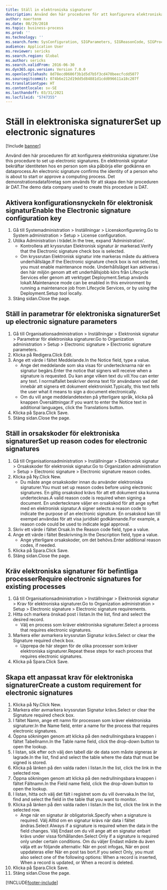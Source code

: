```yaml
---
title: Ställ in elektroniska signaturer
description: Använd den här proceduren för att konfigurera elektroniska signaturer.
author: maertenm
ms.date: 08/29/2018
ms.topic: business-process
ms.prod: ''
ms.technology: ''
ms.search.form: SysConfiguration, SIGParameters, SIGReasonCode, SIGProcSetup
audience: Application User
ms.reviewer: sericks
ms.search.region: Global
ms.author: sericks
ms.search.validFrom: 2016-06-30
ms.dyn365.ops.version: Version 7.0.0
ms.openlocfilehash: 8d78ecd0606f3b1d5d7b5f3cd470beecfcdd5077
ms.sourcegitcommit: 074b6e212d19dd5d84881d1cdd096611a18c207f
ms.translationtype: HT
ms.contentlocale: sv-SE
ms.lasthandoff: 03/31/2021
ms.locfileid: "5747355"
---
```

# <a name="set-up-electronic-signatures"></a><span data-ttu-id="b8013-103">Ställ in elektroniska signaturer</span><span class="sxs-lookup"><span data-stu-id="b8013-103">Set up electronic signatures</span></span>

[!include [banner](../../includes/banner.md)]

<span data-ttu-id="b8013-104">Använd den här proceduren för att konfigurera elektroniska signaturer.</span><span class="sxs-lookup"><span data-stu-id="b8013-104">Use this procedure to set up electronic signatures.</span></span> <span data-ttu-id="b8013-105">En elektronisk signatur bekräftar identiteten hos en person som ska påbörja eller godkänna en dataprocess.</span><span class="sxs-lookup"><span data-stu-id="b8013-105">An electronic signature confirms the identity of a person who is about to start or approve a computing process.</span></span> <span data-ttu-id="b8013-106">Det demonstrationsdataföretag som används för att skapa den här proceduren är DAT.</span><span class="sxs-lookup"><span data-stu-id="b8013-106">The demo data company used to create this procedure is DAT.</span></span>


## <a name="enable-the-electronic-signature-configuration-key"></a><span data-ttu-id="b8013-107">Aktivera konfigurationsnyckeln för elektronisk signatur</span><span class="sxs-lookup"><span data-stu-id="b8013-107">Enable the Electronic signature configuration key</span></span>
1. <span data-ttu-id="b8013-108">Gå till Systemadministration > Inställningar > Licenskonfigurering.</span><span class="sxs-lookup"><span data-stu-id="b8013-108">Go to System administration > Setup > License configuration.</span></span>
2. <span data-ttu-id="b8013-109">Utöka Administration i trädet.</span><span class="sxs-lookup"><span data-stu-id="b8013-109">In the tree, expand 'Administration'.</span></span>
    * <span data-ttu-id="b8013-110">Kontrollera att kryssrutan Elektronisk signatur är markerad.</span><span class="sxs-lookup"><span data-stu-id="b8013-110">Verify that the Electronic signature check box is selected.</span></span>  
    * <span data-ttu-id="b8013-111">Om kryssrutan Elektronisk signatur inte markeras måste du aktivera underhållsläge.</span><span class="sxs-lookup"><span data-stu-id="b8013-111">If the Electronic signature check box is not selected, you must enable maintenance mode.</span></span> <span data-ttu-id="b8013-112">Underhållsläget kan aktiveras i den här miljön genom att ett underhållsjobb körs från Lifecycle Services eller genom att verktyget Deployment.Setup används lokalt.</span><span class="sxs-lookup"><span data-stu-id="b8013-112">Maintenance mode can be enabled in this environment by running a maintenance job from Lifecycle Services, or by using the Deployment.Setup tool locally.</span></span>  
3. <span data-ttu-id="b8013-113">Stäng sidan.</span><span class="sxs-lookup"><span data-stu-id="b8013-113">Close the page.</span></span>

## <a name="set-up-electronic-signature-parameters"></a><span data-ttu-id="b8013-114">Ställ in parametrar för elektroniska signaturer</span><span class="sxs-lookup"><span data-stu-id="b8013-114">Set up electronic signature parameters</span></span>
1. <span data-ttu-id="b8013-115">Gå till Organisationsadministration > Inställningar > Elektronisk signatur > Parametrar för elektroniska signaturer.</span><span class="sxs-lookup"><span data-stu-id="b8013-115">Go to Organization administration > Setup > Electronic signature > Electronic signature parameters.</span></span>
2. <span data-ttu-id="b8013-116">Klicka på Redigera.</span><span class="sxs-lookup"><span data-stu-id="b8013-116">Click Edit.</span></span>
3. <span data-ttu-id="b8013-117">Ange ett värde i fältet Meddelande.</span><span class="sxs-lookup"><span data-stu-id="b8013-117">In the Notice field, type a value.</span></span>
    * <span data-ttu-id="b8013-118">Ange det meddelande som ska visas för undertecknarna när en signatur begärs.</span><span class="sxs-lookup"><span data-stu-id="b8013-118">Enter the notice that signers will receive when a signature is requested.</span></span> <span data-ttu-id="b8013-119">Du kan ange vilken text du vill.</span><span class="sxs-lookup"><span data-stu-id="b8013-119">You can enter any text.</span></span> <span data-ttu-id="b8013-120">I normalfallet beskriver denna text för användaren vad det innebär att signera ett dokument elektroniskt.</span><span class="sxs-lookup"><span data-stu-id="b8013-120">Typically, this text tells the user what it means to sign a document electronically.</span></span>  
    * <span data-ttu-id="b8013-121">Om du vill ange meddelandetexten på ytterligare språk, klicka på knappen Översättningar.</span><span class="sxs-lookup"><span data-stu-id="b8013-121">If you want to enter the Notice text in additional languages, click the Translations button.</span></span>  
4. <span data-ttu-id="b8013-122">Klicka på Spara.</span><span class="sxs-lookup"><span data-stu-id="b8013-122">Click Save.</span></span>
5. <span data-ttu-id="b8013-123">Stäng sidan.</span><span class="sxs-lookup"><span data-stu-id="b8013-123">Close the page.</span></span>

## <a name="set-up-reason-codes-for-electronic-signatures"></a><span data-ttu-id="b8013-124">Ställ in orsakskoder för elektroniska signaturer</span><span class="sxs-lookup"><span data-stu-id="b8013-124">Set up reason codes for electronic signatures</span></span>
1. <span data-ttu-id="b8013-125">Gå till Organisationsadministration > Inställningar > Elektronisk signatur > Orsakskoder för elektronisk signatur.</span><span class="sxs-lookup"><span data-stu-id="b8013-125">Go to Organization administration > Setup > Electronic signature > Electronic signature reason codes.</span></span>
2. <span data-ttu-id="b8013-126">Klicka på Ny.</span><span class="sxs-lookup"><span data-stu-id="b8013-126">Click New.</span></span>
    * <span data-ttu-id="b8013-127">Du måste ange orsakskoder innan du använder elektroniska signaturer.</span><span class="sxs-lookup"><span data-stu-id="b8013-127">You must set up reason codes before using electronic signatures.</span></span> <span data-ttu-id="b8013-128">En giltig orsakskod krävs för att ett dokument ska kunna undertecknas.</span><span class="sxs-lookup"><span data-stu-id="b8013-128">A valid reason code is required when signing a document.</span></span>     <span data-ttu-id="b8013-129">En undertecknare väljer en orsakskod för att ange syftet med en elektronisk signatur.</span><span class="sxs-lookup"><span data-stu-id="b8013-129">A signer selects a reason code to indicate the purpose of an electronic signature.</span></span> <span data-ttu-id="b8013-130">En orsakskod kan till exempel användas för att visa juridiskt godkännande.</span><span class="sxs-lookup"><span data-stu-id="b8013-130">For example, a reason code could be used to indicate legal approval.</span></span>  
3. <span data-ttu-id="b8013-131">Skriv ett värde i fältet Orsak.</span><span class="sxs-lookup"><span data-stu-id="b8013-131">In the Reason code field, type a value.</span></span>
4. <span data-ttu-id="b8013-132">Ange ett värde i fältet Beskrivning.</span><span class="sxs-lookup"><span data-stu-id="b8013-132">In the Description field, type a value.</span></span>
    * <span data-ttu-id="b8013-133">Ange ytterligare orsakskoder, om det behövs.</span><span class="sxs-lookup"><span data-stu-id="b8013-133">Enter additional reason codes, if needed.</span></span>  
5. <span data-ttu-id="b8013-134">Klicka på Spara.</span><span class="sxs-lookup"><span data-stu-id="b8013-134">Click Save.</span></span>
6. <span data-ttu-id="b8013-135">Stäng sidan.</span><span class="sxs-lookup"><span data-stu-id="b8013-135">Close the page.</span></span>

## <a name="require-electronic-signatures-for-existing-processes"></a><span data-ttu-id="b8013-136">Kräv elektroniska signaturer för befintliga processer</span><span class="sxs-lookup"><span data-stu-id="b8013-136">Require electronic signatures for existing processes</span></span>
1. <span data-ttu-id="b8013-137">Gå till Organisationsadministration > Inställningar > Elektronisk signatur > Krav för elektroniska signaturer.</span><span class="sxs-lookup"><span data-stu-id="b8013-137">Go to Organization administration > Setup > Electronic signature > Electronic signature requirements.</span></span>
2. <span data-ttu-id="b8013-138">Hitta och markera önskad post i listan.</span><span class="sxs-lookup"><span data-stu-id="b8013-138">In the list, find and select the desired record.</span></span>
    * <span data-ttu-id="b8013-139">Välj en process som kräver elektroniska signaturer.</span><span class="sxs-lookup"><span data-stu-id="b8013-139">Select a process that requires electronic signatures.</span></span>  
3. <span data-ttu-id="b8013-140">Markera eller avmarkera kryssrutan Signatur krävs.</span><span class="sxs-lookup"><span data-stu-id="b8013-140">Select or clear the Signature required check box.</span></span>
    * <span data-ttu-id="b8013-141">Upprepa de här stegen för de olika processer som kräver elektroniska signaturer.</span><span class="sxs-lookup"><span data-stu-id="b8013-141">Repeat these steps for each process that requires electronic signatures.</span></span>  
4. <span data-ttu-id="b8013-142">Klicka på Spara.</span><span class="sxs-lookup"><span data-stu-id="b8013-142">Click Save.</span></span>

## <a name="create-a-custom-requirement-for-electronic-signatures"></a><span data-ttu-id="b8013-143">Skapa ett anpassat krav för elektroniska signaturer</span><span class="sxs-lookup"><span data-stu-id="b8013-143">Create a custom requirement for electronic signatures</span></span>
1. <span data-ttu-id="b8013-144">Klicka på Ny.</span><span class="sxs-lookup"><span data-stu-id="b8013-144">Click New.</span></span>
2. <span data-ttu-id="b8013-145">Markera eller avmarkera kryssrutan Signatur krävs.</span><span class="sxs-lookup"><span data-stu-id="b8013-145">Select or clear the Signature required check box.</span></span>
3. <span data-ttu-id="b8013-146">I fältet Namn, ange ett namn för processen som kräver elektroniska signaturer.</span><span class="sxs-lookup"><span data-stu-id="b8013-146">In the Name field, enter a name for the process that requires electronic signatures.</span></span>
4. <span data-ttu-id="b8013-147">Öppna sökningen genom att klicka på den nedrullningsbara knappen i fältet Tabellnamn.</span><span class="sxs-lookup"><span data-stu-id="b8013-147">In the Table name field, click the drop-down button to open the lookup.</span></span>
5. <span data-ttu-id="b8013-148">I listan, sök efter och välj den tabell där de data som måste signeras är lagrade.</span><span class="sxs-lookup"><span data-stu-id="b8013-148">In the list, find and select the table where the data that must be signed is stored.</span></span>
6. <span data-ttu-id="b8013-149">Klicka på länken på den valda raden i listan.</span><span class="sxs-lookup"><span data-stu-id="b8013-149">In the list, click the link in the selected row.</span></span>
7. <span data-ttu-id="b8013-150">Öppna sökningen genom att klicka på den nedrullningsbara knappen i fältet Fältnamn.</span><span class="sxs-lookup"><span data-stu-id="b8013-150">In the Field name field, click the drop-down button to open the lookup.</span></span>
8. <span data-ttu-id="b8013-151">I listan, hitta och välj det fält i registret som du vill övervaka.</span><span class="sxs-lookup"><span data-stu-id="b8013-151">In the list, find and select the field in the table that you want to monitor.</span></span>
9. <span data-ttu-id="b8013-152">Klicka på länken på den valda raden i listan.</span><span class="sxs-lookup"><span data-stu-id="b8013-152">In the list, click the link in the selected row.</span></span>
    * <span data-ttu-id="b8013-153">Ange när en signatur är obligatorisk.</span><span class="sxs-lookup"><span data-stu-id="b8013-153">Specify when a signature is required.</span></span>     <span data-ttu-id="b8013-154">Välj Alltid om en signatur krävs när data i fältet ändras.</span><span class="sxs-lookup"><span data-stu-id="b8013-154">Select Always if a signature is required when the data in the field changes.</span></span>     <span data-ttu-id="b8013-155">Välj Endast om du vill ange att en signatur enbart krävs under vissa förhållanden.</span><span class="sxs-lookup"><span data-stu-id="b8013-155">Select Only if a signature is required only under certain conditions.</span></span> <span data-ttu-id="b8013-156">Om du väljer Endast måste du även välja ett av följande alternativ: När en post infogas, När en post uppdateras eller När en post tas bort.</span><span class="sxs-lookup"><span data-stu-id="b8013-156">If you select Only, you must also select one of the following options: When a record is inserted, When a record is updated, or When a record is deleted.</span></span>  
10. <span data-ttu-id="b8013-157">Klicka på Spara.</span><span class="sxs-lookup"><span data-stu-id="b8013-157">Click Save.</span></span>
11. <span data-ttu-id="b8013-158">Stäng sidan.</span><span class="sxs-lookup"><span data-stu-id="b8013-158">Close the page.</span></span>



[!INCLUDE[footer-include](../../../../includes/footer-banner.md)]
